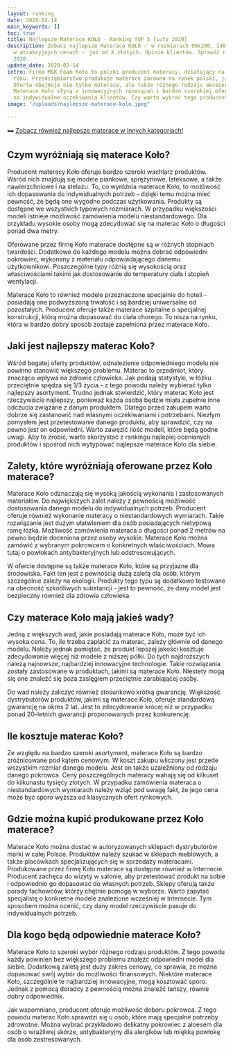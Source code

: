 ```yaml
---
layout: ranking
date: 2020-02-14
main_keywords: []
toc: true
title: Najlepsze Materace KOŁO - Ranking TOP 5 [Luty 2020]
description: Zobacz najlepsze Materace KOŁO ✅ w rozmiarach 90x200, 140x200, 160x200
  w atrakcyjnych cenach ✅ już od X złotych. Opinie klientów. Sprawdź ranking luty
  2020.
update_date: 2020-02-14
intro: Firma M&K Foam Koło to polski producent materacy, działający na rynku od 1992
  roku. Przedsiębiorstwo produkuje materace zarówno na rynek polski, jak i europejski.
  Oferta obejmuje nie tylko materace, ale także różnego rodzaju akcesoria do nich.
  Materace Koło słyną z innowacyjnych rozwiązań i bardzo szerokiej oferty ukierunkowanej
  na indywidualne oczekiwania klientów. Czy warto wybrać tego producenta?
image: "/uploads/najlepsze-materace-kolo.jpeg"

---
```

🛏️ [Zobacz również najlepsze materace w innych kategoriach!](/pl/recenzje/najlepsze-materace.html)

## Czym wyróżniają się materace Koło?

Producent materacy Koło oferuje bardzo szeroki wachlarz produktów. Wśród nich znajdują się modele piankowe, sprężynowe, lateksowe, a także nawierzchniowe i na stelażu. To, co wyróżnia materace Koło, to możliwość ich dopasowania do indywidualnych potrzeb - dzięki temu można mieć pewność, że będą one wygodne podczas użytkowania. Produkty są dostępne we wszystkich typowych rozmiarach. W przypadku większości modeli istnieje możliwość zamówienia modelu niestandardowego. Dla przykładu wysokie osoby mogą zdecydować się na materac Koło o długości ponad dwa metry.

Oferowane przez firmę Koło materace dostępne są w różnych stopniach twardości. Dodatkowo do każdego modelu można dobrać odpowiedni pokrowiec, wykonany z materiału odpowiadającego danemu użytkownikowi. Poszczególne typy różnią się wysokością oraz właściwościami takimi jak dostosowanie do temperatury ciała i stopień wentylacji.

Materace Koło to również modele przeznaczone specjalnie do hoteli - posiadają one podwyższoną trwałość i są bardziej uniwersalne od pozostałych. Producent oferuje także materace szpitalne o specjalnej konstrukcji, którą można dopasować do ciała chorego. To nisza na rynku, która w bardzo dobry sposób zostaje zapełniona przez materace Koło.

## Jaki jest najlepszy materac Koło?

Wśród bogatej oferty produktów, odnalezienie odpowiedniego modelu nie powinno stanowić większego problemu. Materac to przedmiot, który znacząco wpływa na zdrowie człowieka. Jak podają statystyki, w łóżku przeciętnie spędza się 1/3 życia - z tego powodu należy wybierać tylko najlepszy asortyment. Trudno jednak stwierdzić, który materac Koło jest rzeczywiście najlepszy, ponieważ każda osoba będzie miała zupełnie inne odczucia związane z danym produktem. Dlatego przed zakupem warto dobrze się zastanowić nad własnymi oczekiwaniami i potrzebami. Niezłym pomysłem jest przetestowanie danego produktu, aby sprawdzić, czy na pewno jest on odpowiedni. Warto zawęzić ilość modeli, które będą godne uwagi. Aby to zrobić, warto skorzystać z rankingu najlepiej ocenianych produktów i spośród nich wytypować najlepsze materace Koło dla siebie.

## Zalety, które wyróżniają oferowane przez Koło materace?

Materace Koło odznaczają się wysoką jakością wykonania i zastosowanych materiałów. Do największych zalet należy z pewnością możliwość dostosowania danego modelu do indywidualnych potrzeb. Producent oferuje również wykonanie materacy o niestandardowych wymiarach. Takie rozwiązanie jest dużym ułatwieniem dla osób posiadających nietypową ramę łóżka. Możliwość zamówienia materaca o długości ponad 2 metrów na pewno będzie doceniona przez osoby wysokie. Materace Koło można zamówić z wybranym pokrowcem o konkretnych właściwościach. Mowa tutaj o powłokach antybakteryjnych lub odstresowujących.

W ofercie dostępne są także materace Koło, które są przyjazne dla środowiska. Fakt ten jest z pewnością dużą zaletą dla osób, którym szczególnie zależy na ekologii. Produkty tego typu są dodatkowo testowane na obecność szkodliwych substancji - jest to pewność, że dany model jest bezpieczny również dla zdrowia człowieka.

## Czy materace Koło mają jakieś wady?

Jedną z większych wad, jakie posiadają materace Koło, może być ich wysoka cena. To, ile trzeba zapłacić za materac, zależy głównie od danego modelu. Należy jednak pamiętać, że produkt lepszej jakości kosztuje zdecydowanie więcej niż modele z niższej półki. Do tych najdroższych należą najnowsze, najbardziej innowacyjne technologie. Takie rozwiązania zostały zastosowane w produktach, jakimi są materace Koło. Niestety mogą się one znaleźć się poza zasięgiem przeciętnie zarabiającej osoby.

Do wad należy zaliczyć również stosunkowo krótką gwarancję. Większość dystrybutorów produktów, jakimi są materace Koło, oferuje standardową gwarancję na okres 2 lat. Jest to zdecydowanie krócej niż w przypadku ponad 20-letnich gwarancji proponowanych przez konkurencję.

## Ile kosztuje materac Koło?

Ze względu na bardzo szeroki asortyment, materace Koło są bardzo zróżnicowane pod kątem cenowym. W koszt zakupu wliczony jest przede wszystkim rozmiar danego modelu. Jest on także uzależniony od rodzaju danego pokrowca. Ceny poszczególnych materacy wahają się od kilkuset do kilkunastu tysięcy złotych. W przypadku zamówienia materaca o niestandardowych wymiarach należy wziąć pod uwagę fakt, że jego cena może być sporo wyższa od klasycznych ofert rynkowych.

## Gdzie można kupić produkowane przez Koło materace?

Materace Koło można dostać w autoryzowanych sklepach dystrybutorów marki w całej Polsce. Produktów należy szukać w sklepach meblowych, a także placówkach specjalizujących się w sprzedaży materacami. Produkowane przez firmę Koło materace są dostępne również w Internecie. Producent zachęca do wizyty w salonie, aby przetestować produkt na sobie i odpowiednio go dopasować do własnych potrzeb. Sklepy oferują także porady fachowców, którzy chętnie pomogą w wyborze. Warto zapytać specjalistę o konkretne modele znalezione wcześniej w Internecie. Tym sposobem można ocenić, czy dany model rzeczywiście pasuje do indywidualnych potrzeb.

## Dla kogo będą odpowiednie materace Koło?

Materace Koło to szeroki wybór różnego rodzaju produktów. Z tego powodu każdy powinien bez większego problemu znaleźć odpowiedni model dla siebie. Dodatkową zaletą jest duży zakres cenowy, co sprawia, że można dopasować swój wybór do możliwości finansowych. Niektóre materace Koło, szczególnie te najbardziej innowacyjne, mogą kosztować sporo. Jednak z pomocą doradcy z pewnością można znaleźć tańszy, równie dobry odpowiednik.

Jak wspomniano, producent oferuje możliwość doboru pokrowca. Z tego powodu materac Koło sprawdzi się u osób, które mają specjalne potrzeby zdrowotne. Można wybrać przykładowo delikatny pokrowiec z aloesem dla osób o wrażliwej skórze, antybakteryjny dla alergików lub miękką powłokę dla osób zestresowanych.